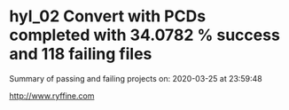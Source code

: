 # hyl_02 Convert with PCDs completed with 34.0782 % success and 118 failing files

Summary of passing and failing projects on: 2020-03-25 at 23:59:48

http://www.ryffine.com
